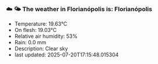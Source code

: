 ### ☁️ 🌤️  The weather in Florianópolis is: Florianópolis

- Temperature: 19.63°C
- On flesh: 19.03°C
- Relative air humidity: 53%
- Rain: 0.0 mm
- Description: Clear sky
- last updated: 2025-07-20T17:15:48.015304
